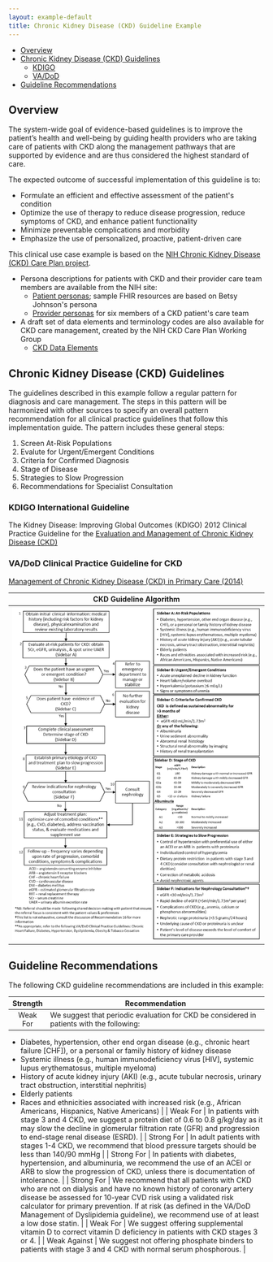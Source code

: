 ```yaml
---
layout: example-default
title: Chronic Kidney Disease (CKD) Guideline Example
---
```


* [Overview](#Overview)
* [Chronic Kidney Disease (CKD) Guidelines](#Chronic-Kidney-Disease-CKD-Guidelines)
  * [KDIGO](#kdigo)
  * [VA/DoD](#va-dod)
* [Guideline Recommendations](#Guideline-Recommendations)

## Overview
The system-wide goal of evidence-based guidelines is to improve the patient’s health and well-being by guiding health providers who are taking care of patients
with CKD along the management pathways that are supported by evidence and are thus considered the highest standard of care.

The expected outcome of successful implementation of this guideline is to:
* Formulate an efficient and effective assessment of the patient's condition
* Optimize the use of therapy to reduce disease progression, reduce symptoms of CKD, and
enhance patient functionality
* Minimize preventable complications and morbidity
* Emphasize the use of personalized, proactive, patient-driven care

This clinical use case example is based on the [NIH Chronic Kidney Disease (CKD) Care Plan project](https://www.niddk.nih.gov/health-information/communication-programs/nkdep/working-groups/health-information-technology/development-electronic-ckd-care-plan).
* Persona descriptions for patients with CKD and their provider care team members are available from the NIH site:
  * [Patient personas](https://www.niddk.nih.gov/-/media/Files/Health-Information/Communication-Programs/NKDEP/Patient_Personas_508.pdf?la=en); sample FHIR resources are based on Betsy Johnson's persona
  * [Provider personas](https://www.niddk.nih.gov/-/media/Files/Health-Information/Communication-Programs/NKDEP/Provider_Personas_508.pdf?la=en) for six members of a CKD patient's care team
* A draft set of data elements and terminology codes are also available for CKD care management, created by the NIH CKD Care Plan Working Group
  * [CKD Data Elements](https://www.niddk.nih.gov/health-information/communication-programs/nkdep/working-groups/health-information-technology/development-electronic-ckd-care-plan#draftSet)

## Chronic Kidney Disease (CKD) Guidelines
The guidelines described in this example follow a regular pattern for diagnosis and care management. The steps in this pattern will be harmonized with
other sources to specify an overall pattern recommendation for all clinical practice guidelines that follow this implementation guide. The pattern includes these general steps:
1. Screen At-Risk Populations
2. Evalute for Urgent/Emergent Conditions
3. Criteria for Confirmed Diagnosis
4. Stage of Disease
5. Strategies to Slow Progression
6. Recommendations for Specialist Consultation

### KDIGO International Guideline
The Kidney Disease: Improving Global Outcomes (KDIGO) 2012 Clinical Practice Guideline for the 
[Evaluation and Management of Chronic Kidney Disease (CKD)](https://kdigo.org/guidelines/ckd-evaluation-and-management/)


### VA/DoD Clinical Practice Guideline for CKD
[Management of Chronic Kidney Disease (CKD) in Primary Care (2014)](https://www.healthquality.va.gov/guidelines/cd/ckd/index.asp)
 
| CKD Guideline Algorithm |
| --- |
| ![CKD guideline algorithm](images/ckd-cpg-algorithm.png) |


## Guideline Recommendations
The following CKD guideline recommendations are included in this example:

| Strength | Recommendation |
| :---: | --- |
| Weak For | We suggest that periodic evaluation for CKD be considered in patients with the following:
* Diabetes, hypertension, other end organ disease (e.g., chronic heart failure [CHF]), or a personal or family history of kidney disease
* Systemic illness (e.g., human immunodeficiency virus [HIV], systemic lupus erythematosus, multiple myeloma)
* History of acute kidney injury (AKI) (e.g., acute tubular necrosis, urinary tract obstruction, interstitial nephritis)
* Elderly patients
* Races and ethnicities associated with increased risk (e.g., African Americans, Hispanics, Native Americans) |
| Weak For | In patients with stage 3 and 4 CKD, we suggest a protein diet of 0.6 to 0.8 g/kg/day as it may slow the decline in glomerular filtration rate (GFR) and progression to end-stage renal disease (ESRD). |
| Strong For | In adult patients with stages 1-4 CKD, we recommend that blood pressure targets should be less than 140/90 mmHg |
| Strong For | In patients with diabetes, hypertension, and albuminuria, we recommend the use of an ACEI or ARB to slow the progression of CKD, unless there is documentation of intolerance. |
| Strong For | We recommend that all patients with CKD who are not on dialysis and have no known history of coronary artery disease be assessed for 10-year CVD risk using a validated risk calculator for primary prevention. If at risk (as defined in the VA/DoD Management of Dyslipidemia guideline), we recommend use of at least a low dose statin. |
| Weak For | We suggest offering supplemental vitamin D to correct vitamin D deficiency in patients with CKD stages 3 or 4. |
| Weak Against | We suggest not offering phosphate binders to patients with stage 3 and 4 CKD with normal serum phosphorous. |
